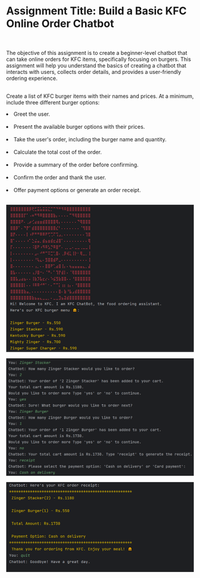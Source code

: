 <h1>Assignment Title: Build a Basic KFC Online Order Chatbot</h1><br><br>
The objective of this assignment is to create a beginner-level chatbot that can take online orders for KFC items, specifically focusing on burgers. This assignment will help you understand the basics of creating a chatbot that interacts with users, collects order details, and provides a user-friendly ordering experience.<br><br>

Create a list of KFC burger items with their names and prices. At a minimum, include three different burger options:<br>
<li>Greet the user.</li><br>
<li>Present the available burger options with their prices.</li><br>
<li>Take the user's order, including the burger name and quantity.</li><br>
<li>Calculate the total cost of the order.</li><br>
<li>Provide a summary of the order before confirming.</li><br>
<li>Confirm the order and thank the user.</li><br>
<li>Offer payment options or generate an order receipt.</li><br>

![Conversation with Chatbot - menu display](image.png)

![Conversation with Chatbot - order](image-1.png)

![Conversation with Chatbot - receipt](image-2.png)

